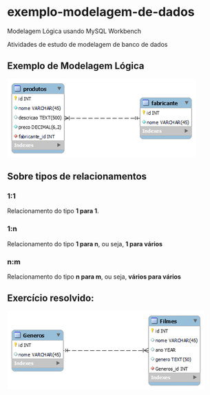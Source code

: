 # exemplo-modelagem-de-dados
 Modelagem Lógica usando MySQL Workbench

Atividades de estudo de modelagem de banco de dados

## Exemplo de Modelagem Lógica

!["Modelo Lógico do sistema de vendas"](modelo-logico-vendas.png)

## Sobre tipos de relacionamentos

### 1:1

Relacionamento do tipo **1 para 1**.


### 1:n
Relacionamento do tipo **1 para n**, ou seja, **1 para  vários**



### n:m 
Relacionamento do tipo **n para m**, ou seja, **vários para  vários**

## Exercício resolvido:
!["Modelagem Filmes e Gêneros"](exercicio01-uc8.png)